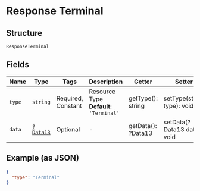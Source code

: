 
# Response Terminal

## Structure

`ResponseTerminal`

## Fields

| Name | Type | Tags | Description | Getter | Setter |
|  --- | --- | --- | --- | --- | --- |
| `type` | `string` | Required, Constant | Resource Type<br>**Default**: `'Terminal'` | getType(): string | setType(string type): void |
| `data` | [`?Data13`](../../doc/models/data-13.md) | Optional | - | getData(): ?Data13 | setData(?Data13 data): void |

## Example (as JSON)

```json
{
  "type": "Terminal"
}
```


